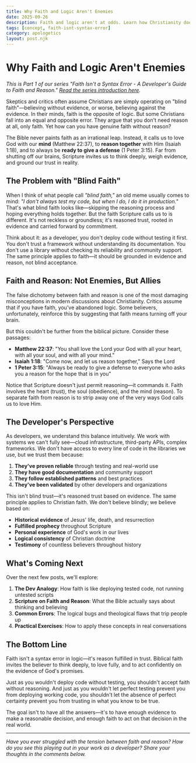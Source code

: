 ```yaml
---
title: Why Faith and Logic Aren't Enemies
date: 2025-09-26
description: Faith and logic aren't at odds. Learn how Christianity doesn't demand blind belief but invites reasoned trust based on evidence—similar to how developers trust in systems they can't fully see but know are real.
tags: [concept, faith-isnt-syntax-error]
category: apologetics
layout: post.njk
---
```


# Why Faith and Logic Aren't Enemies

*This is Part 1 of our series "Faith Isn't a Syntax Error - A Developer's Guide to Faith and Reason." [Read the series introduction here](/posts/2025-09-26-faith-isnt-syntax-error-series/).*

Skeptics and critics often assume Christians are simply operating on "blind faith"—believing without evidence, or worse, believing against the evidence. In their minds, faith is the opposite of logic. But some Christians fall into an equal and opposite error. They argue that you don't need reason at all, only faith. Yet how can you have genuine faith without reason?

The Bible never paints faith as an irrational leap. Instead, it calls us to love God with our **mind** (Matthew 22:37), to **reason together** with Him (Isaiah 1:18), and to always be **ready to give a defense** (1 Peter 3:15). Far from shutting off our brains, Scripture invites us to think deeply, weigh evidence, and ground our trust in reality.

## The Problem with "Blind Faith"

When I think of what people call *"blind faith,"* an old meme usually comes to mind: *"I don't always test my code, but when I do, I do it in production."* That's what blind faith looks like—skipping the reasoning process and hoping everything holds together. But the faith Scripture calls us to is different. It's not reckless or groundless; it's reasoned trust, rooted in evidence and carried forward by commitment.

Think about it: as a developer, you don't deploy code without testing it first. You don't trust a framework without understanding its documentation. You don't use a library without checking its reliability and community support. The same principle applies to faith—it should be grounded in evidence and reason, not blind acceptance.

## Faith and Reason: Not Enemies, But Allies

The false dichotomy between faith and reason is one of the most damaging misconceptions in modern discussions about Christianity. Critics assume that if you have faith, you've abandoned logic. Some believers, unfortunately, reinforce this by suggesting that faith means turning off your brain.

But this couldn't be further from the biblical picture. Consider these passages:

- **Matthew 22:37**: "You shall love the Lord your God with all your heart, with all your soul, and with all your mind."
- **Isaiah 1:18**: "Come now, and let us reason together," Says the Lord
- **1 Peter 3:15**: "Always be ready to give a defense to everyone who asks you a reason for the hope that is in you"

Notice that Scripture doesn't just permit reasoning—it commands it. Faith involves the heart (trust), the soul (obedience), and the mind (reason). To separate faith from reason is to strip away one of the very ways God calls us to love Him.

## The Developer's Perspective

As developers, we understand this balance intuitively. We work with systems we can't fully see—cloud infrastructure, third-party APIs, complex frameworks. We don't have access to every line of code in the libraries we use, but we trust them because:

1. **They've proven reliable** through testing and real-world use
2. **They have good documentation** and community support
3. **They follow established patterns** and best practices
4. **They've been validated** by other developers and organizations

This isn't blind trust—it's reasoned trust based on evidence. The same principle applies to Christian faith. We don't believe blindly; we believe based on:

- **Historical evidence** of Jesus' life, death, and resurrection
- **Fulfilled prophecy** throughout Scripture
- **Personal experience** of God's work in our lives
- **Logical consistency** of Christian doctrine
- **Testimony** of countless believers throughout history

## What's Coming Next

Over the next few posts, we'll explore:

1. **The Dev Analogy**: How faith is like deploying tested code, not running untested scripts
2. **Scripture on Faith and Reason**: What the Bible actually says about thinking and believing
3. **Common Errors**: The logical bugs and theological flaws that trip people up
4. **Practical Exercises**: How to apply these concepts in real conversations

## The Bottom Line

Faith isn't a syntax error in logic—it's reason fulfilled in trust. Biblical faith invites the believer to think deeply, to love fully, and to act confidently on the evidence of God's promises.

Just as you wouldn't deploy code without testing, you shouldn't accept faith without reasoning. And just as you wouldn't let perfect testing prevent you from deploying working code, you shouldn't let the absence of perfect certainty prevent you from trusting in what you know to be true.

The goal isn't to have all the answers—it's to have enough evidence to make a reasonable decision, and enough faith to act on that decision in the real world.

---

*Have you ever struggled with the tension between faith and reason? How do you see this playing out in your work as a developer? Share your thoughts in the comments below.*
